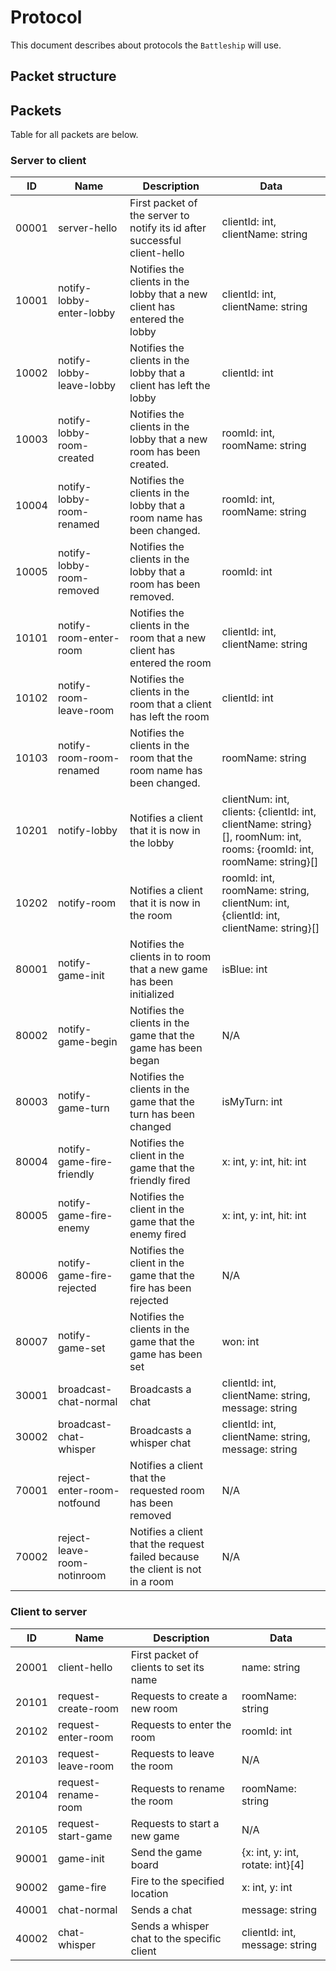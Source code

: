 # Protocol

This document describes about protocols the `Battleship` will use.

## Packet structure

## Packets

Table for all packets are below.

### Server to client

| ID | Name | Description | Data |
| --- | --- | --- | --- |
| 00001 | server-hello | First packet of the server to notify its id after successful client-hello | clientId: int, clientName: string |
| 10001 | notify-lobby-enter-lobby | Notifies the clients in the lobby that a new client has entered the lobby | clientId: int, clientName: string |
| 10002 | notify-lobby-leave-lobby | Notifies the clients in the lobby that a client has left the lobby | clientId: int |
| 10003 | notify-lobby-room-created | Notifies the clients in the lobby that a new room has been created. | roomId: int, roomName: string |
| 10004 | notify-lobby-room-renamed | Notifies the clients in the lobby that a room name has been changed. | roomId: int, roomName: string |
| 10005 | notify-lobby-room-removed | Notifies the clients in the lobby that a room has been removed. | roomId: int |
| 10101 | notify-room-enter-room | Notifies the clients in the room that a new client has entered the room | clientId: int, clientName: string |
| 10102 | notify-room-leave-room | Notifies the clients in the room that a client has left the room | clientId: int |
| 10103 | notify-room-room-renamed | Notifies the clients in the room that the room name has been changed. | roomName: string |
| 10201 | notify-lobby | Notifies a client that it is now in the lobby | clientNum: int, clients: {clientId: int, clientName: string}[], roomNum: int, rooms: {roomId: int, roomName: string}[] |
| 10202 | notify-room | Notifies a client that it is now in the room | roomId: int, roomName: string, clientNum: int, {clientId: int, clientName: string}[] |
| 80001 | notify-game-init | Notifies the clients in to room that a new game has been initialized | isBlue: int |
| 80002 | notify-game-begin | Notifies the clients in the game that the game has been began | N/A |
| 80003 | notify-game-turn | Notifies the clients in the game that the turn has been changed | isMyTurn: int |
| 80004 | notify-game-fire-friendly | Notifies the client in the game that the friendly fired | x: int, y: int, hit: int |
| 80005 | notify-game-fire-enemy | Notifies the client in the game that the enemy fired | x: int, y: int, hit: int |
| 80006 | notify-game-fire-rejected | Notifies the client in the game that the fire has been rejected | N/A |
| 80007 | notify-game-set | Notifies the clients in the game that the game has been set | won: int |
| 30001 | broadcast-chat-normal | Broadcasts a chat | clientId: int, clientName: string, message: string |
| 30002 | broadcast-chat-whisper | Broadcasts a whisper chat | clientId: int, clientName: string, message: string |
| 70001 | reject-enter-room-notfound | Notifies a client that the requested room has been removed | N/A |
| 70002 | reject-leave-room-notinroom | Notifies a client that the request failed because the client is not in a room | N/A |

### Client to server

| ID | Name | Description | Data |
| --- | --- | --- | --- |
| 20001 | client-hello | First packet of clients to set its name | name: string |
| 20101 | request-create-room | Requests to create a new room | roomName: string |
| 20102 | request-enter-room | Requests to enter the room | roomId: int |
| 20103 | request-leave-room | Requests to leave the room | N/A |
| 20104 | request-rename-room | Requests to rename the room | roomName: string |
| 20105 | request-start-game | Requests to start a new game | N/A |
| 90001 | game-init | Send the game board | {x: int, y: int, rotate: int}[4] |
| 90002 | game-fire | Fire to the specified location | x: int, y: int |
| 40001 | chat-normal | Sends a chat | message: string |
| 40002 | chat-whisper | Sends a whisper chat to the specific client | clientId: int, message: string |
